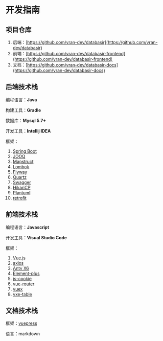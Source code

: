 # 开发指南

## 项目仓库

1. 后端：[https://github.com/vran-dev/databasir](https://github.com/vran-dev/databasir)
2. 前端：[https://github.com/vran-dev/databasir-frontend](https://github.com/vran-dev/databasir-frontend)
3. 文档：[https://github.com/vran-dev/databasir-docs](https://github.com/vran-dev/databasir-docs)



## 后端技术栈

编程语言：**Java**

构建工具：**Gradle**

数据库：**Mysql 5.7+**

开发工具：**Intellij IDEA**

框架：

1. [Spring Boot](https://spring.io/projects/spring-boot) 
2. [JOOQ](https://www.jooq.org/)
3. [Mapstruct](https://mapstruct.org/)
4. [Lombok](https://projectlombok.org/)
5. [Flyway](https://flywaydb.org/)
6. [Quartz](http://www.quartz-scheduler.org/)
7. [Swagger](https://swagger.io/)
8. [HikariCP](https://github.com/brettwooldridge/HikariCP)
9. [Plantuml](https://plantuml.com/)
10. [retrofit](https://square.github.io/retrofit/)



## 前端技术栈

编程语言：**Javascript**

开发工具：**Visual Studio Code**

框架：

1. [Vue.js](https://github.com/vuejs/vue)
2. [axios](https://github.com/axios/axios)
3. [Antv X6](https://github.com/antvis/X6)
4. [Element-plus](https://github.com/element-plus/element-plus)
5. [js-cookie](https://github.com/js-cookie/js-cookie)
6. [vue-router](https://github.com/vuejs/vue-router)
7. [vuex](https://github.com/vuejs/vuex)
8. [vxe-table](https://github.com/x-extends/vxe-table)



## 文档技术栈

框架：[vuepress](https://v2.vuepress.vuejs.org/zh/)

语言：markdown